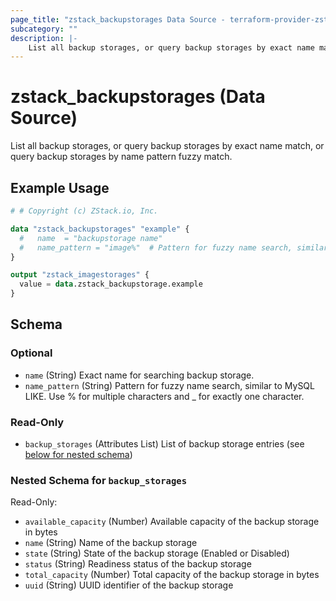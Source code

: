 ```yaml
---
page_title: "zstack_backupstorages Data Source - terraform-provider-zstack"
subcategory: ""
description: |-
    List all backup storages, or query backup storages by exact name match, or query backup storages by name pattern fuzzy match.
---
```


# zstack_backupstorages (Data Source)

List all backup storages, or query backup storages by exact name match, or query backup storages by name pattern fuzzy match.

## Example Usage

```terraform
# # Copyright (c) ZStack.io, Inc.

data "zstack_backupstorages" "example" {
  #   name  = "backupstorage name"
  #   name_pattern = "image%"  # Pattern for fuzzy name search, similar to MySQL LIKE. Use % for multiple characters and _ for exactly one character.
}

output "zstack_imagestorages" {
  value = data.zstack_backupstorage.example
}
```

<!-- schema generated by tfplugindocs -->
## Schema

### Optional

- `name` (String) Exact name for searching backup storage.
- `name_pattern` (String) Pattern for fuzzy name search, similar to MySQL LIKE. Use % for multiple characters and _ for exactly one character.

### Read-Only

- `backup_storages` (Attributes List) List of backup storage entries (see [below for nested schema](#nestedatt--backup_storages))

<a id="nestedatt--backup_storages"></a>
### Nested Schema for `backup_storages`

Read-Only:

- `available_capacity` (Number) Available capacity of the backup storage in bytes
- `name` (String) Name of the backup storage
- `state` (String) State of the backup storage (Enabled or Disabled)
- `status` (String) Readiness status of the backup storage
- `total_capacity` (Number) Total capacity of the backup storage in bytes
- `uuid` (String) UUID identifier of the backup storage



